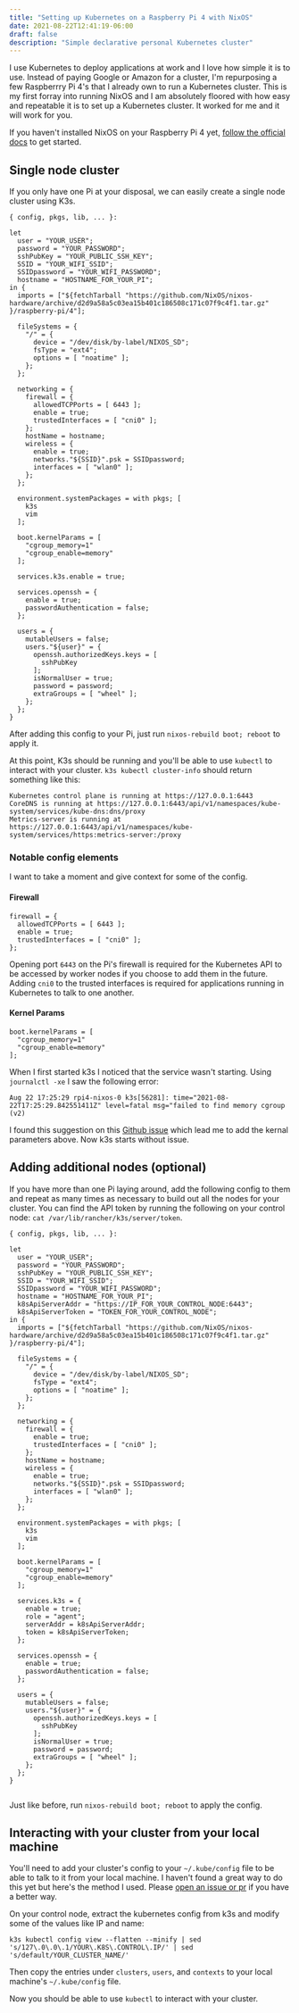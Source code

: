 ```yaml
---
title: "Setting up Kubernetes on a Raspberry Pi 4 with NixOS"
date: 2021-08-22T12:41:19-06:00
draft: false
description: "Simple declarative personal Kubernetes cluster"
---
```


I use Kubernetes to deploy applications at work and I love how simple it is to use. Instead of paying Google or Amazon for a cluster, I'm repurposing a few Raspberrry Pi 4's that I already own to run a Kubernetes cluster. This is my first forray into running NixOS and I am absolutely floored with how easy and repeatable it is to set up a Kubernetes cluster. It worked for me and it will work for you.

If you haven't installed NixOS on your Raspberry Pi 4 yet, [follow the official docs](https://nix.dev/tutorials/installing-nixos-on-a-raspberry-pi) to get started.

## Single node cluster

If you only have one Pi at your disposal, we can easily create a single node cluster using K3s.

```
{ config, pkgs, lib, ... }:

let
  user = "YOUR_USER";
  password = "YOUR_PASSWORD";
  sshPubKey = "YOUR_PUBLIC_SSH_KEY";
  SSID = "YOUR_WIFI_SSID";
  SSIDpassword = "YOUR_WIFI_PASSWORD";
  hostname = "HOSTNAME_FOR_YOUR_PI";
in {
  imports = ["${fetchTarball "https://github.com/NixOS/nixos-hardware/archive/d2d9a58a5c03ea15b401c186508c171c07f9c4f1.tar.gz" }/raspberry-pi/4"];

  fileSystems = {
    "/" = {
      device = "/dev/disk/by-label/NIXOS_SD";
      fsType = "ext4";
      options = [ "noatime" ];
    };
  };

  networking = {
    firewall = {
      allowedTCPPorts = [ 6443 ];
      enable = true;
      trustedInterfaces = [ "cni0" ];
    };
    hostName = hostname;
    wireless = {
      enable = true;
      networks."${SSID}".psk = SSIDpassword;
      interfaces = [ "wlan0" ];
    };
  };

  environment.systemPackages = with pkgs; [
    k3s
    vim
  ];

  boot.kernelParams = [
    "cgroup_memory=1"
    "cgroup_enable=memory"
  ];

  services.k3s.enable = true;

  services.openssh = {
    enable = true;
    passwordAuthentication = false;
  };

  users = {
    mutableUsers = false;
    users."${user}" = {
      openssh.authorizedKeys.keys = [
        sshPubKey
      ];
      isNormalUser = true;
      password = password;
      extraGroups = [ "wheel" ];
    };
  };
}
```

After adding this config to your Pi, just run `nixos-rebuild boot; reboot` to apply it.

At this point, K3s should be running and you'll be able to use `kubectl` to interact with your cluster. `k3s kubectl cluster-info` should return something like this:
```
Kubernetes control plane is running at https://127.0.0.1:6443
CoreDNS is running at https://127.0.0.1:6443/api/v1/namespaces/kube-system/services/kube-dns:dns/proxy
Metrics-server is running at https://127.0.0.1:6443/api/v1/namespaces/kube-system/services/https:metrics-server:/proxy
```

### Notable config elements

I want to take a moment and give context for some of the config.

#### Firewall

```
firewall = {
  allowedTCPPorts = [ 6443 ];
  enable = true;
  trustedInterfaces = [ "cni0" ];
};
```

Opening port `6443` on the Pi's firewall is required for the Kubernetes API to be accessed by worker nodes if you choose to add them in the future. Adding `cni0` to the trusted interfaces is required for applications running in Kubernetes to talk to one another.

#### Kernel Params

```
boot.kernelParams = [
  "cgroup_memory=1"
  "cgroup_enable=memory"
];
```

When I first started k3s I noticed that the service wasn't starting. Using `journalctl -xe` I saw the following error:
```
Aug 22 17:25:29 rpi4-nixos-0 k3s[56281]: time="2021-08-22T17:25:29.842551411Z" level=fatal msg="failed to find memory cgroup (v2)
```
I found this suggestion on this [Github issue](https://github.com/k3s-io/k3s/issues/2067#issuecomment-664048424) which lead me to add the kernal parameters above. Now k3s starts without issue.

## Adding additional nodes (optional)

If you have more than one Pi laying around, add the following config to them and repeat as many times as necessary to build out all the nodes for your cluster. You can find the API token by running the following on your control node: `cat /var/lib/rancher/k3s/server/token`.

```
{ config, pkgs, lib, ... }:

let
  user = "YOUR_USER";
  password = "YOUR_PASSWORD";
  sshPubKey = "YOUR_PUBLIC_SSH_KEY";
  SSID = "YOUR_WIFI_SSID";
  SSIDpassword = "YOUR_WIFI_PASSWORD";
  hostname = "HOSTNAME_FOR_YOUR_PI";
  k8sApiServerAddr = "https://IP_FOR_YOUR_CONTROL_NODE:6443";
  k8sApiServerToken = "TOKEN_FOR_YOUR_CONTROL_NODE";
in {
  imports = ["${fetchTarball "https://github.com/NixOS/nixos-hardware/archive/d2d9a58a5c03ea15b401c186508c171c07f9c4f1.tar.gz" }/raspberry-pi/4"];

  fileSystems = {
    "/" = {
      device = "/dev/disk/by-label/NIXOS_SD";
      fsType = "ext4";
      options = [ "noatime" ];
    };
  };

  networking = {
    firewall = {
      enable = true;
      trustedInterfaces = [ "cni0" ];
    };
    hostName = hostname;
    wireless = {
      enable = true;
      networks."${SSID}".psk = SSIDpassword;
      interfaces = [ "wlan0" ];
    };
  };

  environment.systemPackages = with pkgs; [
    k3s
    vim
  ];

  boot.kernelParams = [
    "cgroup_memory=1"
    "cgroup_enable=memory"
  ];

  services.k3s = {
    enable = true;
    role = "agent";
    serverAddr = k8sApiServerAddr;
    token = k8sApiServerToken;
  };

  services.openssh = {
    enable = true;
    passwordAuthentication = false;
  };

  users = {
    mutableUsers = false;
    users."${user}" = {
      openssh.authorizedKeys.keys = [
        sshPubKey
      ];
      isNormalUser = true;
      password = password;
      extraGroups = [ "wheel" ];
    };
  };
}


```

Just like before, run `nixos-rebuild boot; reboot` to apply the config.

## Interacting with your cluster from your local machine

You'll need to add your cluster's config to your `~/.kube/config` file to be able to talk to it from your local machine. I haven't found a great way to do this yet but here's the method I used. Please [open an issue or pr](https://github.com/nateinaction/n8.gay/issues) if you have a better way.

On your control node, extract the kubernetes config from k3s and modify some of the values like IP and name:

```
k3s kubectl config view --flatten --minify | sed 's/127\.0\.0\.1/YOUR\.K8S\.CONTROL\.IP/' | sed 's/default/YOUR_CLUSTER_NAME/'
```

Then copy the entries under `clusters`, `users`, and `contexts` to your local machine's `~/.kube/config` file.

Now you should be able to use `kubectl` to interact with your cluster.
